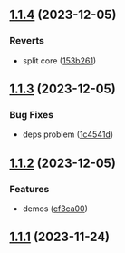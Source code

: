 ## [1.1.4](https://github.com/x-wink/eslint-config/compare/v1.1.3...v1.1.4) (2023-12-05)

### Reverts

-   split core ([153b261](https://github.com/x-wink/eslint-config/commit/153b261709dbeff96756939a447cabe4051710d1))

## [1.1.3](https://github.com/x-wink/eslint-config/compare/v1.1.2...v1.1.3) (2023-12-05)

### Bug Fixes

-   deps problem ([1c4541d](https://github.com/x-wink/eslint-config/commit/1c4541df263b45bb016f539695bc551105efc5fa))

## [1.1.2](https://github.com/x-wink/eslint-config/compare/v1.1.1...v1.1.2) (2023-12-05)

### Features

-   demos ([cf3ca00](https://github.com/x-wink/eslint-config/commit/cf3ca00fc6fd8c0f4f69eaf7703ea66439a5e825))

## [1.1.1](https://github.com/x-wink/eslint-config/compare/v1.1.1-beta.1...v1.1.1) (2023-11-24)
